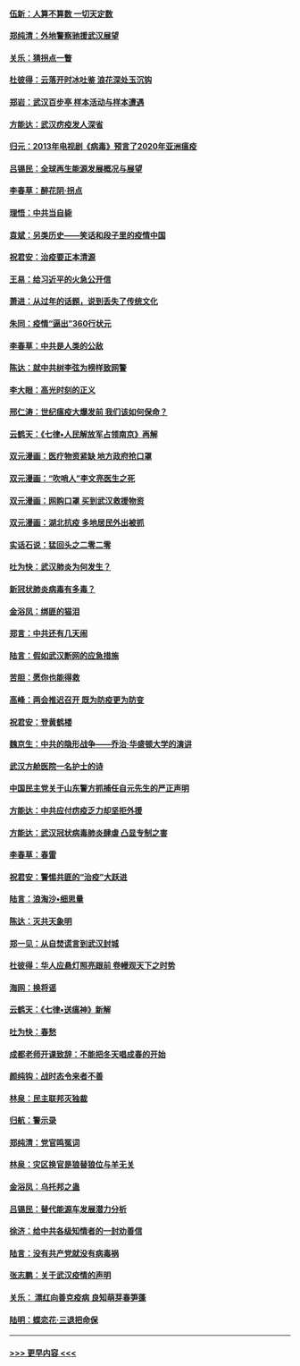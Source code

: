 #### [伍新：人算不算数 一切天定数](../pages/nsc993/n11893372.md?t=02251531) 
#### [郑纯清：外地警察驰援武汉展望](../pages/nsc993/n11893115.md?t=02251531) 
#### [关乐：猜拐点一瞥](../pages/nsc993/n11893020.md?t=02251531) 
#### [杜彼得：云落开时冰吐鉴 浪花深处玉沉钩](../pages/nsc993/n11892107.md?t=02251531) 
#### [郑岩：武汉百步亭 样本活动与样本遭遇](../pages/nsc993/n11892310.md?t=02251531) 
#### [方能达：武汉疠疫发人深省](../pages/nsc993/n11891376.md?t=02251531) 
#### [归元：2013年电视剧《病毒》预言了2020年亚洲瘟疫](../pages/nsc993/n11891126.md?t=02251531) 
#### [吕锡民：全球再生能源发展概况与展望](../pages/nsc993/n11890613.md?t=02251531) 
#### [李春草：醉花阴·拐点](../pages/nsc993/n11890567.md?t=02251531) 
#### [理悟：中共当自毙](../pages/nsc993/n11890559.md?t=02251531) 
#### [袁斌：另类历史——笑话和段子里的疫情中国](../pages/nsc993/n11889243.md?t=02251531) 
#### [祝君安：治疫要正本清源](../pages/nsc993/n11889085.md?t=02251531) 
#### [王易：给习近平的火急公开信](../pages/nsc993/n11888225.md?t=02251531) 
#### [萧进：从过年的话题，说到丢失了传统文化](../pages/nsc993/n11887732.md?t=02251531) 
#### [朱同：疫情“逼出”360行状元](../pages/nsc993/n11887678.md?t=02251531) 
#### [李春草：中共是人类的公敌](../pages/nsc993/n11887656.md?t=02251531) 
#### [陈达：就中共树李弦为榜样致网警](../pages/nsc993/n11887625.md?t=02251531) 
#### [李大眼：高光时刻的正义](../pages/nsc993/n11887585.md?t=02251531) 
#### [邢仁涛：世纪瘟疫大爆发前 我们该如何保命？](../pages/nsc993/n11887535.md?t=02251531) 
#### [云鹤天：《七律▪人民解放军占领南京》再解](../pages/nsc993/n11887524.md?t=02251531) 
#### [双元漫画：医疗物资紧缺 地方政府抢口罩](../pages/nsc993/n11884744.md?t=02251531) 
#### [双元漫画：“吹哨人”李文亮医生之死](../pages/nsc993/n11884705.md?t=02251531) 
#### [双元漫画：网购口罩 买到武汉救援物资](../pages/nsc993/n11884670.md?t=02251531) 
#### [双元漫画：湖北抗疫 多地居民外出被抓](../pages/nsc993/n11884643.md?t=02251531) 
#### [实话石说：猛回头之二零二零](../pages/nsc993/n11883968.md?t=02251531) 
#### [吐为快：武汉肺炎为何发生？](../pages/nsc993/n11882180.md?t=02251531) 
#### [新冠状肺炎病毒有多毒？](../pages/nsc993/n11881790.md?t=02251531) 
#### [金浴凤：绑匪的猫泪](../pages/nsc993/n11880664.md?t=02251531) 
#### [郑言：中共还有几天闹](../pages/nsc993/n11880645.md?t=02251531) 
#### [陆言：假如武汉断网的应急措施](../pages/nsc993/n11880619.md?t=02251531) 
#### [苦胆：愿你也能得救](../pages/nsc993/n11880601.md?t=02251531) 
#### [高峰：两会推迟召开  既为防疫更为防变](../pages/nsc993/n11879977.md?t=02251531) 
#### [祝君安：登黄鹤楼](../pages/nsc993/n11880583.md?t=02251531) 
#### [魏京生：中共的隐形战争——乔治‧华盛顿大学的演讲](../pages/nsc993/n11879765.md?t=02251531) 
#### [武汉方舱医院一名护士的诗](../pages/nsc993/n11878480.md?t=02251531) 
#### [中国民主党关于山东警方抓捕任自元先生的严正声明](../pages/nsc993/n11877506.md?t=02251531) 
#### [方能达：中共应付疠疫乏力却坚拒外援](../pages/nsc993/n11877497.md?t=02251531) 
#### [方能达：武汉冠状病毒肺炎肆虐 凸显专制之害](../pages/nsc993/n11877475.md?t=02251531) 
#### [李春草：春雷](../pages/nsc993/n11876287.md?t=02251531) 
#### [祝君安：警惕共匪的“治疫”大跃进](../pages/nsc993/n11876084.md?t=02251531) 
#### [陆言：浪淘沙•细思量](../pages/nsc993/n11876071.md?t=02251531) 
#### [陈达：灭共天象明](../pages/nsc993/n11876063.md?t=02251531) 
#### [郑一见：从自焚谎言到武汉封城](../pages/nsc993/n11875621.md?t=02251531) 
#### [杜彼得：华人应悬灯照亮跟前 卷幔观天下之时势](../pages/nsc993/n11874822.md?t=02251531) 
#### [海网：换将谣](../pages/nsc993/n11873712.md?t=02251531) 
#### [云鹤天：《七律▪送瘟神》新解](../pages/nsc993/n11873598.md?t=02251531) 
#### [吐为快：春愁](../pages/nsc993/n11872801.md?t=02251531) 
#### [成都老师开课致辞：不能把冬天唱成春的开始](../pages/nsc993/n11872653.md?t=02251531) 
#### [颜纯钩：战时态令来者不善](../pages/nsc993/n11872011.md?t=02251531) 
#### [林泉：民主联邦灭独裁](../pages/nsc993/n11870998.md?t=02251531) 
#### [归航：警示录](../pages/nsc993/n11870963.md?t=02251531) 
#### [郑纯清：党官鸣冤词](../pages/nsc993/n11870938.md?t=02251531) 
#### [林泉：灾区换官是狼替狼位与羊无关](../pages/nsc993/n11870896.md?t=02251531) 
#### [金浴凤：乌托邦之蛊](../pages/nsc993/n11870879.md?t=02251531) 
#### [吕锡民：替代能源车发展潜力分析](../pages/nsc993/n11870656.md?t=02251531) 
#### [徐济：给中共各级知情者的一封劝善信](../pages/nsc993/n11868561.md?t=02251531) 
#### [陆言：没有共产党就没有病毒祸](../pages/nsc993/n11868232.md?t=02251531) 
#### [张志鹏：关于武汉疫情的声明](../pages/nsc993/n11867182.md?t=02251531) 
#### [关乐： 漂红向善克疫病 良知萌芽春笋蓬](../pages/nsc993/n11865710.md?t=02251531) 
#### [陆明：蝶恋花‧三退把命保](../pages/nsc993/n11865673.md?t=02251531) 

----
#### [ >>> 更早内容 <<< ](../indexes/nsc993-earlier.md)
